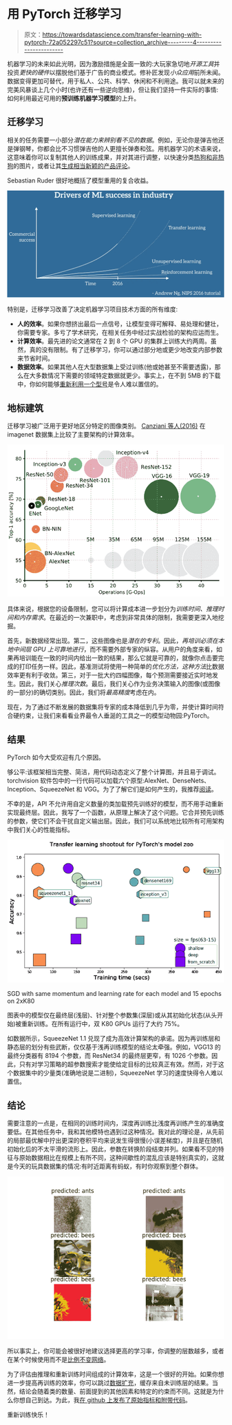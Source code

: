 # 用 PyTorch 迁移学习

> 原文：<https://towardsdatascience.com/transfer-learning-with-pytorch-72a052297c51?source=collection_archive---------4----------------------->

机器学习的未来如此光明，因为激励措施是全面一致的:大玩家急切地*开源工具*并投资*更快的硬件*以摆脱他们基于广告的商业模式。修补匠发现*小众应用*前所未闻。数据变得更加可替代，用于私人、公共、科学、休闲和不利用途。我可以就未来的完美风暴谈上几个小时(也许还有一些逆向思维)，但让我们坚持一件实际的事情:如何利用最近可用的**预训练机器学习模型**的上升。

## **迁移学习**

相关的任务需要一小部分*潜在能力来辨别看不见的数据*。例如，无论你是弹吉他还是弹钢琴，你都会比不习惯弹吉他的人更擅长弹奏和弦。用机器学习的术语来说，这意味着你可以复制其他人的训练成果，并对其进行调整，以快速分类[热狗和非热狗](https://www.theverge.com/tldr/2017/5/14/15639784/hbo-silicon-valley-not-hotdog-app-download)的图片，或者让其[生成相当新颖的产品评论](https://github.com/ahirner/generating-reviews-discovering-sentiment)。

Sebastian Ruder 很好地概括了模型重用的复合收益。

![](img/994175bc371b22e782bb650fa8a406b3.png)

特别是，迁移学习改善了决定机器学习项目技术方面的所有维度:

*   **人的效率**。如果你想挤出最后一点信号，让模型变得可解释、易处理和健壮，你需要专家。多亏了学术研究，在相关任务中经过实战检验的架构应运而生。
*   **计算效率**。最先进的论文通常在 2 到 8 个 GPU 的集群上训练大约两周。虽然，真的没有限制。有了迁移学习，你可以通过部分地或更少地改变内部参数来节省时间。
*   **数据效率**。如果其他人在大型数据集上受过训练(他或她甚至不需要透露)，那么在大多数情况下需要的领域特定数据就更少。事实上，在不到 5MB 的下载中，你如何能够[重新利用一个型号](https://github.com/lizeng614/SqueezeNet-Neural-Style-Pytorch)是令人难以置信的。

## 地标建筑

迁移学习被广泛用于更好地区分特定的图像类别。 [Canziani 等人(2016)](https://arxiv.org/abs/1605.07678) 在 imagenet 数据集上比较了主要架构的计算效率。

![](img/ee3926ece7805b65cc26229c0171afc2.png)

具体来说，根据您的设备限制，您可以将计算成本进一步划分为*训练时间、推理时间和内存需求*。在最近的一次兼职中，考虑到非常具体的限制，我需要更深入地挖掘。

首先，新数据经常出现。第二，这些图像也是*潜在的专利*。因此，*再培训必须在本地中间层 GPU 上可靠地进行*，而不需要外部专家的纵容。从用户的角度来看，如果再培训能在一致的时间内给出一致的结果，那么它就是可靠的，就像你点击要完成的打印任务一样。因此，基准测试将使用一种简单的*优化方法，这种方法*比数据效率更有利于收敛。第三，对于一批大约四幅图像，每个预测需要接近实时地发生。因此，我们关心*推理次数*。最后，我们关心作为业务决策输入的图像(或图像的一部分)的确切类别。因此，我们将*最高精度*考虑在内。

现在，为了通过不断发展的数据集将专家的成本降低到几乎为零，并使计算时间符合硬约束，让我们来看看业界最令人垂涎的工具之一的模型动物园:PyTorch。

## 结果

PyTorch 如今大受欢迎有几个原因。

够公平:该框架相当完整、简洁，用代码动态定义了整个计算图，并且易于调试。torchvision 软件包中的一行代码可以加载六个原型:AlexNet、DenseNets、Inception、SqueezeNet 和 VGG。为了了解它们是如何产生的，我推荐[阅读](https://adeshpande3.github.io/adeshpande3.github.io/The-9-Deep-Learning-Papers-You-Need-To-Know-About.html)。

不幸的是，API 不允许用自定义数量的类加载预先训练好的模型，而不用手动重新实现最终层。因此，我写了一个函数，从原理上解决了这个问题。它合并预先训练的参数，使它们不会干扰自定义输出层。因此，我们可以系统地比较所有可用架构中我们关心的性能指标。

![](img/67ed1584197414ddfce1def59311af06.png)

SGD with same momentum and learning rate for each model and 15 epochs on 2xK80

图表中的模型仅在最终层(浅层)、针对整个参数集(深层)或从其初始化状态(从头开始)被重新训练。在所有运行中，双 K80 GPUs 运行了大约 75%。

如数据所示，SqueezeNet 1.1 兑现了成为高效计算架构的承诺。因为再训练层和静态层的划分有些武断，仅仅基于浅再训练模型的结论太牵强。例如，VGG13 的最终分类器有 8194 个参数，而 ResNet34 的最终层更窄，有 1026 个参数。因此，只有对学习策略的超参数搜索才能使给定目标的比较真正有效。然而，对于这个数据集中的少量类(准确地说是二进制)，SqueezeNet 学习的速度快得令人难以置信。

## 结论

需要注意的一点是，在相同的训练时间内，深度再训练比浅度再训练产生的准确度要低。在其他任务中，我和其他模特也遇到过这种情况。我对此的理论是，从先前的局部最优解中拧出更深的卷积平均来说发生得很慢(小误差梯度)，并且是在随机初始化后的不太平滑的流形上。因此，参数在转换阶段结束并列。如果看不见的特征与原始数据相比在规模上有所不同，这种间歇性的混乱应该是特别真实的，这就是今天的玩具数据集的情况:有时近距离有蚂蚁，有时你观察到整个群体。

![](img/67d8966b8f79679c8a92d8524259969d.png)

所以事实上，你可能会被很好地建议选择更高的学习率，你调整的层数越多，或者在某个时候使用而不是[比例不变网络](https://github.com/msracver/Deformable-ConvNets)。

为了评估由推理和重新训练时间组成的计算效率，这是一个很好的开始。如果你想进一步提高再训练的效率，你可以跳过[数据扩充](http://pytorch.org/docs/torchvision/transforms.html#transforms-on-pil-image)，缓存来自未训练层的结果。当然，结论会随着类的数量、前面提到的其他因素和特定的约束而不同。这就是为什么你想自己到达。为此，我[在 github 上发布了原始指标和附带代码](https://github.com/ahirner/pytorch-retraining)。

重新训练快乐！